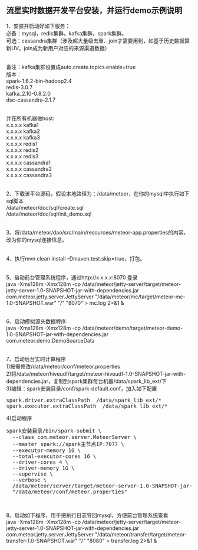 流星实时数据开发平台安装，并运行demo示例说明
-------------

1、安装并启动好如下服务：<br />
必备：mysql，redis集群，kafka集群，spark集群。<br />
可选：cassandra集群（涉及超大量级去重、join才需要用到，如基于历史数据算新UV，join成为新用户对应的来源渠道数据）<br /><br />

备注：kafka集群设置成auto.create.topics.enable=true<br />
版本：<br />
spark-1.6.2-bin-hadoop2.4<br />
redis-3.0.7<br />
kafka_2.10-0.8.2.0<br />
dsc-cassandra-2.1.7<br /><br />

并在所有机器做host:<br />
x.x.x.x kafka1<br />
x.x.x.x kafka2<br />
x.x.x.x kafka3<br />
x.x.x.x redis1<br />
x.x.x.x redis2<br />
x.x.x.x redis3<br />
x.x.x.x cassandra1<br />
x.x.x.x cassandra2<br />
x.x.x.x cassandra3<br /><br />

2、下载该平台源码，假设本地路径为：/data/meteor，在你的mysql中执行如下sql脚本<br />
/data/meteor/doc/sql/create.sql<br />
/data/meteor/doc/sql/init_demo.sql<br /><br />

3、将/data/meteor/dao/src/main/resources/meteor-app.properties的内容，改为你的mysql连接信息。<br /><br />

4、执行mvn clean install -Dmaven.test.skip=true，打包。<br /><br />

5、启动前台管理系统程序，通过http://x.x.x.x:8070 登录<br />
java -Xms128m -Xmx128m -cp /data/meteor/jetty-server/target/meteor-jetty-server-1.0-SNAPSHOT-jar-with-dependencies.jar com.meteor.jetty.server.JettyServer "/data/meteor/mc/target/meteor-mc-1.0-SNAPSHOT.war" "/" "8070" > mc.log 2>&1 & <br /><br />

6、启动模拟源头数据程序<br />
java -Xms128m -Xmx128m -cp /data/meteor/demo/target/meteor-demo-1.0-SNAPSHOT-jar-with-dependencies.jar com.meteor.demo.DemoSourceData <br /><br />

7、启动后台实时计算程序<br />
1)按需修改/data/meteor/conf/meteor.properties<br />
2)将/data/meteor/hiveudf/target/meteor-hiveudf-1.0-SNAPSHOT-jar-with-dependencies.jar，复制到spark集群每台机器/data/spark_lib_ext/下<br />
3)编辑：spark安装目录/conf/spark-default.conf，加入如下配置<br />
<pre>
spark.driver.extraClassPath  /data/spark_lib_ext/*
spark.executor.extraClassPath  /data/spark_lib_ext/*
</pre>
4)启动程序
<pre>
spark安装目录/bin/spark-submit \
  --class com.meteor.server.MeteorServer \
  --master spark://spark主节点IP:7077 \
  --executor-memory 1G \
  --total-executor-cores 16 \
  --driver-cores 4 \
  --driver-memory 1G \
  --supervise \
  --verbose \
  /data/meteor/server/target/meteor-server-1.0-SNAPSHOT-jar-with-dependencies.jar \
  "/data/meteor/conf/meteor.properties"
</pre>
<br />

8、启动如下程序，用于把执行日志导回mysql，方便前台管理系统查看<br />
java -Xms128m -Xmx128m -cp /data/meteor/jetty-server/target/meteor-jetty-server-1.0-SNAPSHOT-jar-with-dependencies.jar com.meteor.jetty.server.JettyServer "/data/meteor/transfer/target/meteor-transfer-1.0-SNAPSHOT.war" "/" "8080" > transfer.log 2>&1 & <br /><br />










